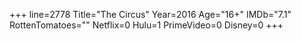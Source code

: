 +++
line=2778
Title="The Circus"
Year=2016
Age="16+"
IMDb="7.1"
RottenTomatoes=""
Netflix=0
Hulu=1
PrimeVideo=0
Disney=0
+++

